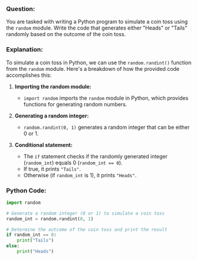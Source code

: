 ### Question:

You are tasked with writing a Python program to simulate a coin toss using the `random` module. Write the code that generates either "Heads" or "Tails" randomly based on the outcome of the coin toss.

### Explanation:

To simulate a coin toss in Python, we can use the `random.randint()` function from the `random` module. Here's a breakdown of how the provided code accomplishes this:

1. **Importing the random module:**
   - `import random` imports the `random` module in Python, which provides functions for generating random numbers.

2. **Generating a random integer:**
   - `random.randint(0, 1)` generates a random integer that can be either 0 or 1.

3. **Conditional statement:**
   - The `if` statement checks if the randomly generated integer (`random_int`) equals 0 (`random_int == 0`).
   - If true, it prints `"Tails"`.
   - Otherwise (if `random_int` is 1), it prints `"Heads"`.

### Python Code:

```python
import random

# Generate a random integer (0 or 1) to simulate a coin toss
random_int = random.randint(0, 1)

# Determine the outcome of the coin toss and print the result
if random_int == 0:
    print("Tails")
else:
    print("Heads")
